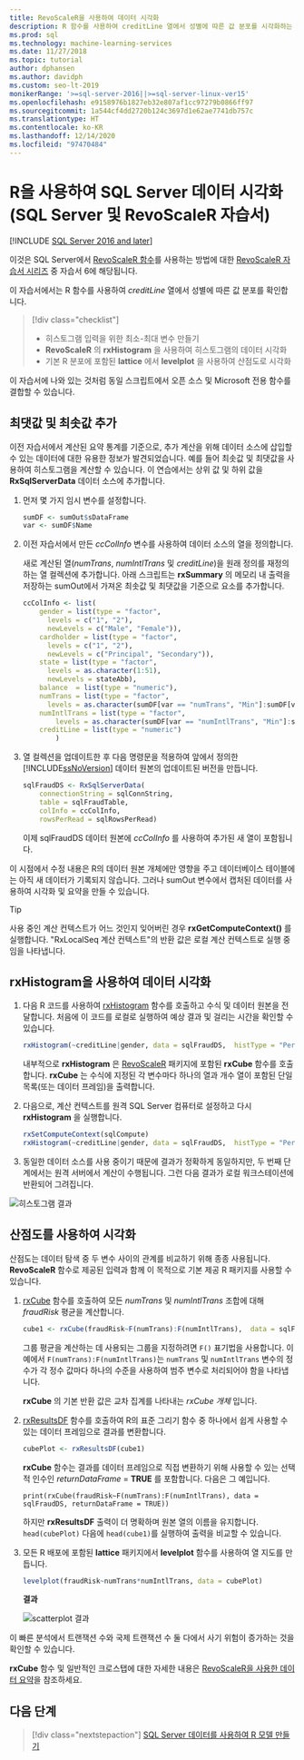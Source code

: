 ```yaml
---
title: RevoScaleR을 사용하여 데이터 시각화
description: R 함수를 사용하여 creditLine 열에서 성별에 따른 값 분포를 시각화하는 방법을 알아봅니다.
ms.prod: sql
ms.technology: machine-learning-services
ms.date: 11/27/2018
ms.topic: tutorial
author: dphansen
ms.author: davidph
ms.custom: seo-lt-2019
monikerRange: '>=sql-server-2016||>=sql-server-linux-ver15'
ms.openlocfilehash: e9158976b1827eb32e807af1cc97279b0866ff97
ms.sourcegitcommit: 1a544cf4dd2720b124c3697d1e62ae7741db757c
ms.translationtype: HT
ms.contentlocale: ko-KR
ms.lasthandoff: 12/14/2020
ms.locfileid: "97470484"
---
```

#  <a name="visualize-sql-server-data-using-r-sql-server-and-revoscaler-tutorial"></a>R을 사용하여 SQL Server 데이터 시각화(SQL Server 및 RevoScaleR 자습서)
[!INCLUDE [SQL Server 2016 and later](../../includes/applies-to-version/sqlserver2016.md)]

이것은 SQL Server에서 [RevoScaleR 함수](/machine-learning-server/r-reference/revoscaler/revoscaler)를 사용하는 방법에 대한 [RevoScaleR 자습서 시리즈](deepdive-data-science-deep-dive-using-the-revoscaler-packages.md) 중 자습서 6에 해당됩니다.

이 자습서에서는 R 함수를 사용하여 *creditLine* 열에서 성별에 따른 값 분포를 확인합니다.

> [!div class="checklist"]
> * 히스토그램 입력을 위한 최소-최대 변수 만들기
> * **RevoScaleR** 의 **rxHistogram** 을 사용하여 히스토그램의 데이터 시각화
> * 기본 R 분포에 포함된 **lattice** 에서 **levelplot** 을 사용하여 산점도로 시각화

이 자습서에 나와 있는 것처럼 동일 스크립트에서 오픈 소스 및 Microsoft 전용 함수를 결합할 수 있습니다.

## <a name="add-maximum-and-minimum-values"></a>최댓값 및 최솟값 추가

이전 자습서에서 계산된 요약 통계를 기준으로, 추가 계산을 위해 데이터 소스에 삽입할 수 있는 데이터에 대한 유용한 정보가 발견되었습니다. 예를 들어 최솟값 및 최댓값을 사용하여 히스토그램을 계산할 수 있습니다. 이 연습에서는 상위 값 및 하위 값을 **RxSqlServerData** 데이터 소스에 추가합니다.

1. 먼저 몇 가지 임시 변수를 설정합니다.
  
    ```R
    sumDF <- sumOut$sDataFrame
    var <- sumDF$Name
    ```
  
2. 이전 자습서에서 만든 *ccColInfo* 변수를 사용하여 데이터 소스의 열을 정의합니다.
  
   새로 계산된 열(*numTrans*, *numIntlTrans* 및 *creditLine*)을 원래 정의를 재정의하는 열 컬렉션에 추가합니다. 아래 스크립트는 **rxSummary** 의 메모리 내 출력을 저장하는 sumOut에서 가져온 최솟값 및 최댓값을 기준으로 요소를 추가합니다. 
  
    ```R 
    ccColInfo <- list(
        gender = list(type = "factor",
          levels = c("1", "2"), 
          newLevels = c("Male", "Female")),
        cardholder = list(type = "factor",
          levels = c("1", "2"), 
          newLevels = c("Principal", "Secondary")), 
        state = list(type = "factor", 
          levels = as.character(1:51), 
          newLevels = stateAbb), 
        balance  = list(type = "numeric"),
        numTrans = list(type = "factor", 
          levels = as.character(sumDF[var == "numTrans", "Min"]:sumDF[var == "numTrans", "Max"])),
        numIntlTrans = list(type = "factor",  
            levels = as.character(sumDF[var == "numIntlTrans", "Min"]:sumDF[var =="numIntlTrans", "Max"])),
        creditLine = list(type = "numeric")
            )
    ```
  
3. 열 컬렉션을 업데이트한 후 다음 명령문을 적용하여 앞에서 정의한 [!INCLUDE[ssNoVersion](../../includes/ssnoversion-md.md)] 데이터 원본의 업데이트된 버전을 만듭니다.
  
    ```R
    sqlFraudDS <- RxSqlServerData(
        connectionString = sqlConnString,
        table = sqlFraudTable,
        colInfo = ccColInfo,
        rowsPerRead = sqlRowsPerRead)
    ```
  
    이제 sqlFraudDS 데이터 원본에 *ccColInfo* 를 사용하여 추가된 새 열이 포함됩니다.
  
이 시점에서 수정 내용은 R의 데이터 원본 개체에만 영향을 주고 데이터베이스 테이블에는 아직 새 데이터가 기록되지 않습니다. 그러나 sumOut 변수에서 캡처된 데이터를 사용하여 시각화 및 요약을 만들 수 있습니다. 

> [!TIP]
> 사용 중인 계산 컨텍스트가 어느 것인지 잊어버린 경우 **rxGetComputeContext()** 를 실행합니다. "RxLocalSeq 계산 컨텍스트"의 반환 값은 로컬 계산 컨텍스트로 실행 중임을 나타냅니다.

## <a name="visualize-data-using-rxhistogram"></a>rxHistogram을 사용하여 데이터 시각화

1. 다음 R 코드를 사용하여 [rxHistogram](/machine-learning-server/r-reference/revoscaler/rxhistogram) 함수를 호출하고 수식 및 데이터 원본을 전달합니다. 처음에 이 코드를 로컬로 실행하여 예상 결과 및 걸리는 시간을 확인할 수 있습니다.
  
    ```R
    rxHistogram(~creditLine|gender, data = sqlFraudDS,  histType = "Percent")
    ```
 
    내부적으로 **rxHistogram** 은 [RevoScaleR](/machine-learning-server/r-reference/revoscaler/rxcube) 패키지에 포함된 **rxCube** 함수를 호출합니다. **rxCube** 는 수식에 지정된 각 변수마다 하나의 열과 개수 열이 포함된 단일 목록(또는 데이터 프레임)을 출력합니다.
    
2. 다음으로, 계산 컨텍스트를 원격 SQL Server 컴퓨터로 설정하고 다시 **rxHistogram** 을 실행합니다.
  
    ```R
    rxSetComputeContext(sqlCompute)
    rxHistogram(~creditLine|gender, data = sqlFraudDS,  histType = "Percent")
    ```
 
3. 동일한 데이터 소스를 사용 중이기 때문에 결과가 정확하게 동일하지만, 두 번째 단계에서는 원격 서버에서 계산이 수행됩니다. 그런 다음 결과가 로컬 워크스테이션에 반환되어 그려집니다.
   
  ![히스토그램 결과](media/rsql-sue-histogramresults.jpg "히스토그램 결과")


## <a name="visualize-with-scatter-plots"></a>산점도를 사용하여 시각화

산점도는 데이터 탐색 중 두 변수 사이의 관계를 비교하기 위해 종종 사용됩니다. **RevoScaleR** 함수로 제공된 입력과 함께 이 목적으로 기본 제공 R 패키지를 사용할 수 있습니다.

1. [rxCube](/machine-learning-server/r-reference/revoscaler/rxcrosstabs) 함수를 호출하여 모든 *numTrans* 및 *numIntlTrans* 조합에 대해 *fraudRisk* 평균을 계산합니다.
  
    ```R
    cube1 <- rxCube(fraudRisk~F(numTrans):F(numIntlTrans),  data = sqlFraudDS)
    ```
  
    그룹 평균을 계산하는 데 사용되는 그룹을 지정하려면 `F()` 표기법을 사용합니다. 이 예에서 `F(numTrans):F(numIntlTrans)`는 `numTrans` 및 `numIntlTrans` 변수의 정수가 각 정수 값마다 하나의 수준을 사용하여 범주 변수로 처리되어야 함을 나타냅니다.
  
    **rxCube** 의 기본 반환 값은 교차 집계를 나타내는 *rxCube 개체* 입니다. 
  
2. [rxResultsDF](/machine-learning-server/r-reference/revoscaler/rxresultsdf) 함수를 호출하여 R의 표준 그리기 함수 중 하나에서 쉽게 사용할 수 있는 데이터 프레임으로 결과를 변환합니다.
  
    ```R
    cubePlot <- rxResultsDF(cube1)
    ```
  
    **rxCube** 함수는 결과를 데이터 프레임으로 직접 변환하기 위해 사용할 수 있는 선택적 인수인 *returnDataFrame* = **TRUE** 를 포함합니다. 다음은 그 예입니다.
    
    `print(rxCube(fraudRisk~F(numTrans):F(numIntlTrans), data = sqlFraudDS, returnDataFrame = TRUE))`
       
    하지만 **rxResultsDF** 출력이 더 명확하며 원본 열의 이름을 유지합니다. `head(cubePlot)` 다음에 `head(cube1)`를 실행하여 출력을 비교할 수 있습니다.
  
3. 모든 R 배포에 포함된 **lattice** 패키지에서 **levelplot** 함수를 사용하여 열 지도를 만듭니다.
  
    ```R
    levelplot(fraudRisk~numTrans*numIntlTrans, data = cubePlot)
    ```
  
    **결과**
  
    ![scatterplot 결과](media/rsql-sue-scatterplotresults.jpg "scatterplot 결과")
  
이 빠른 분석에서 트랜잭션 수와 국제 트랜잭션 수 둘 다에서 사기 위험이 증가하는 것을 확인할 수 있습니다.

**rxCube** 함수 및 일반적인 크로스탭에 대한 자세한 내용은 [RevoScaleR을 사용한 데이터 요약](/machine-learning-server/r/how-to-revoscaler-data-summaries)을 참조하세요.

## <a name="next-steps"></a>다음 단계

> [!div class="nextstepaction"]
> [SQL Server 데이터를 사용하여 R 모델 만들기](../../machine-learning/tutorials/deepdive-create-models.md)